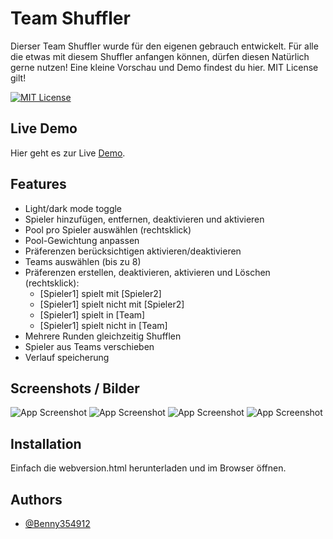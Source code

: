 

# Team Shuffler

Dierser Team Shuffler wurde für den eigenen gebrauch entwickelt. Für alle die etwas mit diesem Shuffler anfangen können, dürfen diesen Natürlich gerne nutzen! Eine kleine Vorschau und Demo findest du hier. MIT License gilt!

[![MIT License](https://img.shields.io/badge/License-MIT-green.svg)]()

## Live Demo

Hier geht es zur Live [Demo](http://htmlpreview.github.io/?https://raw.githubusercontent.com/Benny354912/Team-Shuffle-Web-Edition/refs/heads/main/webversion.html).

## Features

- Light/dark mode toggle
- Spieler hinzufügen, entfernen, deaktivieren und aktivieren
- Pool pro Spieler auswählen (rechtsklick)
- Pool-Gewichtung anpassen
- Präferenzen berücksichtigen aktivieren/deaktivieren
- Teams auswählen (bis zu 8)
- Präferenzen erstellen, deaktivieren, aktivieren und Löschen (rechtsklick):
    - [Spieler1] spielt mit [Spieler2]
    - [Spieler1] spielt nicht mit [Spieler2]
    - [Spieler1] spielt in [Team]
    - [Spieler1] spielt nicht in [Team]
- Mehrere Runden gleichzeitig Shufflen
- Spieler aus Teams verschieben
- Verlauf speicherung

## Screenshots / Bilder

![App Screenshot](https://camo.githubusercontent.com/0f2face56e0c6f26d04910206c929e9500f3fad8df705bed891e9ebc279f9170/68747470733a2f2f6c69747465722e636174626f782e6d6f652f686a6f7a71612e706e67)
![App Screenshot](https://camo.githubusercontent.com/24c4f33963abc9fe0394df4a814f155d4dcfb2a2fab80006205feb684ed7743f/68747470733a2f2f6c69747465722e636174626f782e6d6f652f6639303230752e706e67)
![App Screenshot](https://camo.githubusercontent.com/9d164bac75e75fa82c7bd26854b01134184b5f8da1b3da7e6075332cfecc084f/68747470733a2f2f6c69747465722e636174626f782e6d6f652f687534356e322e706e67)
![App Screenshot](https://camo.githubusercontent.com/d9b2f83fb657ed6532a8a356190746d00bd964a42f9ca6ac50d1ac6ccbd18f72/68747470733a2f2f6c69747465722e636174626f782e6d6f652f6763653230622e706e67)

## Installation

Einfach die webversion.html herunterladen und im Browser öffnen.
## Authors

- [@Benny354912](https://www.github.com/Benny354912)

